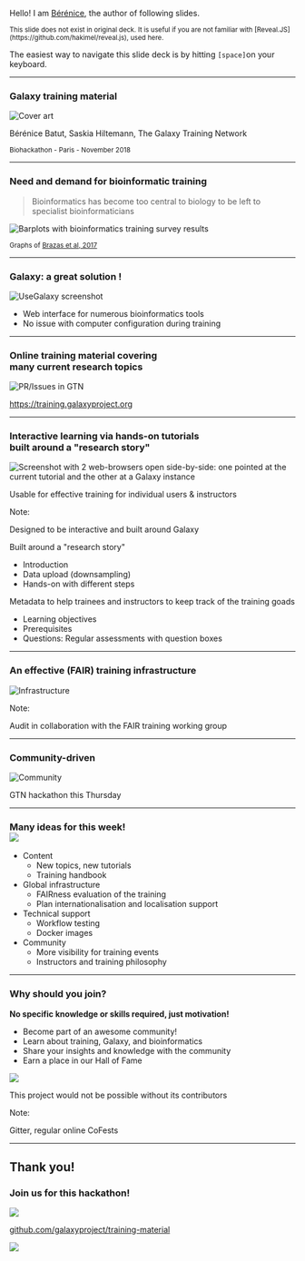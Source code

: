 Hello! I am [Bérénice](http://bebatut.fr/), the author of following slides.

<small>
This slide does not exist in original deck. It is useful if you are not familiar with [Reveal.JS](https://github.com/hakimel/reveal.js), used here.
</small>

The easiest way to navigate this slide deck is by hitting `[space]`on your keyboard.

---

### Galaxy training material

![Cover art](images/cover_art.png) <!-- .element width="60%" -->

Bérénice Batut, Saskia Hiltemann, The Galaxy Training Network

<small>
Biohackathon - Paris - November 2018
</small>

---
### Need and demand for bioinformatic training

> Bioinformatics has become too central to biology to be left to specialist bioinformaticians<br/>

![Barplots with bioinformatics training survey results](images/brazas_graphs_preferences.png) <!-- .element width="80%" -->

<small>Graphs of [Brazas et al, 2017](http://biorxiv.org/content/early/2017/02/27/098996)</small>

---
### Galaxy: a great solution !

![UseGalaxy screenshot](images/usegalaxy.png) <!-- .element width="60%" -->

- Web interface for numerous bioinformatics tools
- No issue with computer configuration during training

---
### Online training material covering <br>many current research topics

![PR/Issues in GTN](images/training_website.png) <!-- .element width="70%" -->

https://training.galaxyproject.org

---
### Interactive learning via hands-on tutorials <br>built around a "research story"

![Screenshot with 2 web-browsers open side-by-side: one pointed at the current tutorial and the other at a Galaxy instance](images/interactive_hands_on.png) <!-- .element width="100%" -->

Usable for effective training for individual users & instructors

Note:

Designed to be interactive and built around Galaxy

Built around a "research story"
- Introduction
- Data upload (downsampling)
- Hands-on with different steps

Metadata to help trainees and instructors to keep track of the training goads
- Learning objectives
- Prerequisites
- Questions: Regular assessments with question boxes

---
### An effective (FAIR) training infrastructure

![Infrastructure](images/infra.png) <!-- .element width="100%" -->

Note:

Audit in collaboration with the FAIR training working group

---
### Community-driven

![Community](images/community.png) <!-- .element width="100%" -->

GTN hackathon this Thursday

---
### Many ideas for this week!<br> [![](images/cofest.png) <!-- .element width="10%" -->](https://github.com/galaxyproject/training-material/issues?q=is%3Aissue+is%3Aopen+sort%3Aupdated-desc+label%3ACoFest)

- <i class="fa fa-copy"></i> Content
    - New topics, new tutorials
    - Training handbook
- <!-- .element: class="fragment" data-fragment-index="1" --> <i class="fa fa-sitemap"></i> Global infrastructure
    - FAIRness evaluation of the training
    - Plan internationalisation and localisation support
- <!-- .element: class="fragment" data-fragment-index="2" --> <i class="fa fa-cogs"></i> Technical support 
    - Workflow testing
    - Docker images
- <!-- .element: class="fragment" data-fragment-index="3" --> <i class="fa fa-users"></i> Community 
    - More visibility for training events
    - Instructors and training philosophy

---
### Why should you join?

**No specific knowledge or skills required, just motivation!**

- Become part of an awesome community!
- Learn about training, Galaxy, and bioinformatics
- Share your insights and knowledge with the community
- Earn a place in our Hall of Fame

![](images/hall_of_fame.png) <!-- .element width="90%" -->

This project would not be possible without its contributors

Note:

Gitter, regular online CoFests

---
## Thank you!
### Join us for this hackathon!

![](images/qr-gtn-darkblue.png) <!-- .element width="25%" -->

<i class="fa fa-github"></i> [github.com/galaxyproject/training-material](http://github.com/galaxyproject/training-material)


![](images/sponsors.png) <!-- .element width="60%" -->

